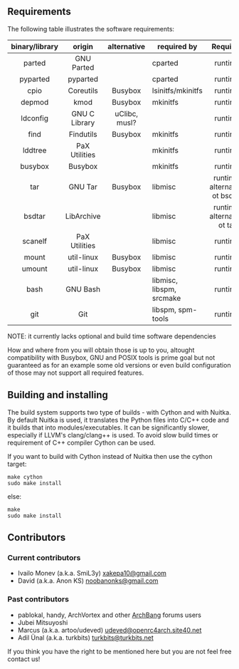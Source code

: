 ## Requirements

The following table illustrates the software requirements:

| binary/library |     origin    |  alternative  |        required by       |            Required            |
|:--------------:|:-------------:|:-------------:|--------------------------|:------------------------------:|
|     parted     |   GNU Parted  |               |          cparted         |             runtime            |
|    pyparted    |    pyparted   |               |          cparted         |             runtime            |
|      cpio      |   Coreutils   |    Busybox    |     lsinitfs/mkinitfs    |             runtime            |
|     depmod     |      kmod     |    Busybox    |         mkinitfs         |             runtime            |
|    ldconfig    | GNU C Library | uClibc, musl? |                          |             runtime            |
|      find      |   Findutils   |    Busybox    |         mkinitfs         |             runtime            |
|     lddtree    | PaX Utilities |               |         mkinitfs         |             runtime            |
|     busybox    |    Busybox    |               |         mkinitfs         |             runtime            |
|       tar      |    GNU Tar    |    Busybox    |          libmisc         | runtime, alternative ot bsdtar |
|     bsdtar     |   LibArchive  |               |          libmisc         |   runtime, alternative ot tar  |
|     scanelf    | PaX Utilities |               |          libmisc         |             runtime            |
|      mount     |   util-linux  |    Busybox    |          libmisc         |             runtime            |
|     umount     |   util-linux  |    Busybox    |          libmisc         |             runtime            |
|      bash      |    GNU Bash   |               | libmisc, libspm, srcmake |             runtime            |
|       git      |      Git      |               |     libspm, spm-tools    |             runtime            |

NOTE: it currently lacks optional and build time software dependencies

How and where from you will obtain those is up to you, altought compatibility
with Busybox, GNU and POSIX tools is prime goal but not guaranteed as for an
example some old versions or even build configuration of those may not support
all required features.

## Building and installing

The build system supports two type of builds - with Cython and with Nuitka.
By default Nuitka is used, it translates the Python files into C/C++ code and
it builds that into modules/executables. It can be significantly slower,
especially if LLVM's clang/clang++ is used. To avoid slow build times or
requirement of C++ compiler Cython can be used.

If you want to build with Cython instead of Nuitka then use the cython target:

```
make cython
sudo make install
```

else:

```
make
sudo make install
```

## Contributors

### Current contributors

- Ivailo Monev (a.k.a. SmiL3y) <xakepa10@gmail.com>
- David (a.k.a. Anon KS) <noobanonks@gmail.com>

### Past contributors

- pablokal, handy, ArchVortex and other [ArchBang](http://www.archbang.org/)
forums users
- Jubei Mitsuyoshi
- Marcus (a.k.a. artoo/udeved) <udeved@openrc4arch.site40.net>
- Adil Ünal (a.k.a. turkbits) <turkbits@turkbits.net>

If you think you have the right to be mentioned here but you are not feel free
contact us!
